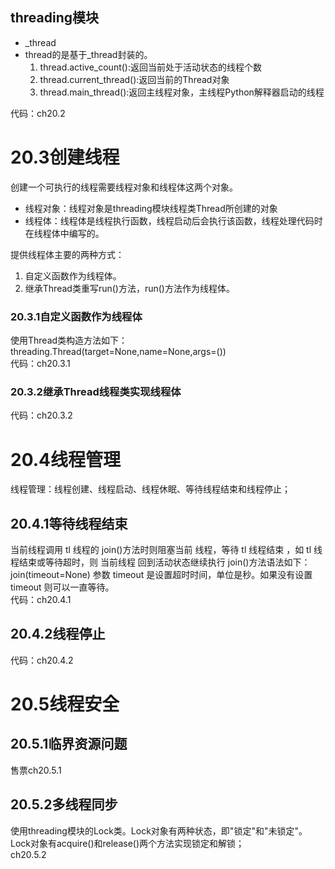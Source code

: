 ## threading模块
- _thread
- thread的是基于_thread封装的。  
    1. thread.active_count():返回当前处于活动状态的线程个数
    2. thread.current_thread():返回当前的Thread对象
    3. thread.main_thread():返回主线程对象，主线程Python解释器启动的线程  

代码：ch20.2
# 20.3创建线程
创建一个可执行的线程需要线程对象和线程体这两个对象。  
- 线程对象：线程对象是threading模块线程类Thread所创建的对象
- 线程体：线程体是线程执行函数，线程启动后会执行该函数，线程处理代码时在线程体中编写的。  

提供线程体主要的两种方式：  
1. 自定义函数作为线程体。
2. 继承Thread类重写run()方法，run()方法作为线程体。
### 20.3.1自定义函数作为线程体
使用Thread类构造方法如下：threading.Thread(target=None,name=None,args=())  
代码：ch20.3.1
### 20.3.2继承Thread线程类实现线程体
代码：ch20.3.2
# 20.4线程管理
线程管理：线程创建、线程启动、线程休眠、等待线程结束和线程停止；
## 20.4.1等待线程结束
当前线程调用 tl 线程的 join()方法时则阻塞当前
线程，等待 tl 线程结束 ，如 tl 线程结束或等待超时，则 当前线程 回到活动状态继续执行
join()方法语法如下：
join(timeout=None)
参数 timeout 是设置超时时间，单位是秒。如果没有设置 timeout 则可以一直等待。  
代码：ch20.4.1
## 20.4.2线程停止
代码：ch20.4.2
# 20.5线程安全
## 20.5.1临界资源问题
售票ch20.5.1
## 20.5.2多线程同步
使用threading模块的Lock类。Lock对象有两种状态，即"锁定"和"未锁定"。Lock对象有acquire()和release()两个方法实现锁定和解锁；  
ch20.5.2
